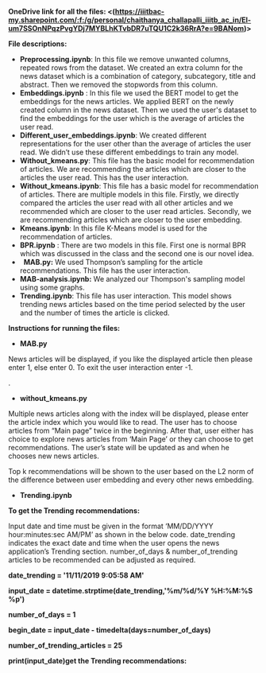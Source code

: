 ﻿**OneDrive link for all the files: <(https://iiitbac-my.sharepoint.com/:f:/g/personal/chaithanya_challapalli_iiitb_ac_in/El-um7SSOnNPqzPvgYDj7MYBLhKTvbDR7uTQU1C2k36RrA?e=9BANom)>**

**File descriptions:**

- **Preprocessing.ipynb**: In this file we remove unwanted columns, repeated rows from the dataset. We created an extra column for the news dataset which is a combination of category, subcategory, title and abstract. Then we removed the stopwords from this column.
- **Embeddings.ipynb** : In this file we used the BERT model to get the embeddings for the news articles. We applied BERT on the newly created column in the news dataset. Then we used the user's dataset to find the embeddings for the user which is the average of articles the user read.
- **Different\_user\_embeddings.ipynb**: We created different representations for the user other than the average of articles the user read. We didn’t use these different embeddings to train any model.
- **Without\_kmeans.py**: This file has the basic model for recommendation of articles. We are recommending the articles which are closer to the articles the user read. This has the user interaction.
- **Without\_kmeans.ipynb**: This file has a basic model for recommendation of articles. There are multiple models in this file. Firstly, we directly compared the articles the user read with all other articles and we recommended which are closer to the user read articles. Secondly, we are recommending articles which are closer to the user embedding.
- **Kmeans.ipynb**: In this file K-Means model is used for the recommendation of articles.
- **BPR.ipynb** : There are two models in this file. First one is normal BPR which was discussed in the class and the second one is our novel idea.
- ` `**MAB.py:** We used Thompson’s sampling for the article recommendations. This file has the user interaction.
- **MAB-analysis.ipynb:** We analyzed our Thompson's sampling model using some graphs.
- **Trending.ipynb**: This file has user interaction. This model shows trending news articles based on the time period selected by the user and the number of times the article is clicked.

**Instructions for running the files:**

- **MAB.py** 

News articles will be displayed, if you like the displayed article then please enter 1, else enter 0. To exit the user interaction enter -1.

.

- **without\_kmeans.py**

Multiple news articles along with the index will be displayed, please enter the article index which you would like to read. The user has to choose articles from “Main page” twice in the beginning. After that, user either has choice to explore news articles from ‘Main Page’ or they can choose to get recommendations. The user’s state will be updated as and when he chooses new news articles.

Top k recommendations will be shown to the user based on the L2 norm of the difference between user embedding and every other news embedding.

- **Trending.ipynb**

**To get the Trending recommendations:**

Input date and time must be given in the format ‘MM/DD/YYYY hour:minutes:sec AM/PM’ as shown in the below code. date\_trending indicates the exact date and time when the user opens the news application’s Trending section. number\_of\_days & number\_of\_trending articles to be recommended can be adjusted as required.

**date\_trending = '11/11/2019 9:05:58 AM'**

**input\_date = datetime.strptime(date\_trending,'%m/%d/%Y %H:%M:%S %p')**

**number\_of\_days = 1**

**begin\_date = input\_date - timedelta(days=number\_of\_days)**

**number\_of\_trending\_articles = 25**

**print(input\_date)get the Trending recommendations:**


